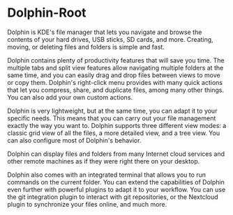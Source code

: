 # Dolphin-Root

Dolphin is KDE's file manager that lets you navigate and browse the contents of your hard drives, USB sticks, SD cards, and more. Creating, moving, or deleting files and folders is simple and fast.

Dolphin contains plenty of productivity features that will save you time. The multiple tabs and split view features allow navigating multiple folders at the same time, and you can easily drag and drop files between views to move or copy them. Dolphin's right-click menu provides with many quick actions that let you compress, share, and duplicate files, among many other things. You can also add your own custom actions.

Dolphin is very lightweight, but at the same time, you can adapt it to your specific needs. This means that you can carry out your file management exactly the way you want to. Dolphin supports three different view modes: a classic grid view of all the files, a more detailed view, and a tree view. You can also configure most of Dolphin's behavior.

Dolphin can display files and folders from many Internet cloud services and other remote machines as if they were right there on your desktop.

Dolphin also comes with an integrated terminal that allows you to run commands on the current folder. You can extend the capabilities of Dolphin even further with powerful plugins to adapt it to your workflow. You can use the git integration plugin to interact with git repositories, or the Nextcloud plugin to synchronize your files online, and much more.
